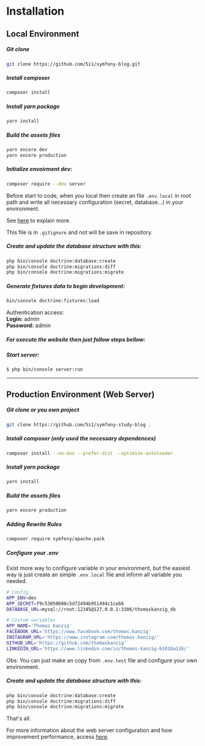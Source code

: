 # Installation

## Local Environment

##### Git clone 

```bash
git clone https://github.com/5i1/symfony-blog.git
```

##### Install composer

```bash
composer install
```

##### Install yarn package

```bash
yarn install
```

##### Build the assets files

```bash
yarn encore dev
yarn encore production
```

##### Initialize envoirment dev:
```bash
composer require --dev server
```

Before start to code, when you local then create an file `.env.local` in root path and write all necessary configuration (secret, database...) in your environment.

See [here](https://symfony.com/blog/new-in-symfony-4-2-define-env-vars-per-environment) to explain more.

This file is in `.gitignore` and not will be save in repository.

##### Create and update the database structure with this:
```bash
php bin/console doctrine:database:create
php bin/console doctrine:migrations:diff
php bin/console doctrine:migrations:migrate
```

##### Generate fixtures data to begin development:
```bash
bin/console doctrine:fixtures:load
```

Authentication access:<br>
**Login:** admin<br> 
**Password:** admin

##### For execute the website then just follow steps bellow: 

##### Start server:
```bash
$ php bin/console server:run
```

---

## Production Environment (Web Server)

##### Git clone or you own project

```bash
git clone https://github.com/5i1/symfony-study-blog .
```

##### Install composer (only used the necessary dependences)

```bash
composer install --no-dev --prefer-dist --optimize-autoloader
```

##### Install yarn package

```bash
yarn install
```

##### Build the assets files

```bash
yarn encore production
```

##### Adding Rewrite Rules

```bash
composer require symfony/apache-pack
```

##### Configure your .env
Exist more way to configure variable in your environment, but the easiest way is just create an simple `.env.local` file and inform all variable you needed.

```bash
# Config
APP_ENV=dev
APP_SECRET=f9c53050608c5d72494b951494c1ceb6
DATABASE_URL=mysql://root:12345@127.0.0.1:3306/thomaskanzig_db

# Costum variables
APP_NAME='Thomas Kanzig'
FACEBOOK_URL='https://www.facebook.com/thomas.kanzig'
INSTAGRAM_URL='https://www.instagram.com/thomas.kanzig/'
GITHUB_URL='https://github.com/thomaskanzig'
LINKEDIN_URL='https://www.linkedin.com/in/thomas-kanzig-b1018a116/'

```
Obs: You can just make an copy from `.env.test` file and configure your own environment.

##### Create and update the database structure with this:
```bash
php bin/console doctrine:database:create
php bin/console doctrine:migrations:diff
php bin/console doctrine:migrations:migrate
```

That's all.

For more information about the web server configuration and how improvement performance, access [here](https://symfony.com/doc/current/setup/web_server_configuration.html).